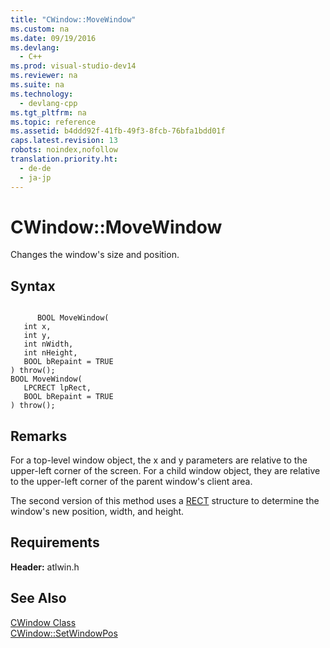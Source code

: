 ```yaml
---
title: "CWindow::MoveWindow"
ms.custom: na
ms.date: 09/19/2016
ms.devlang: 
  - C++
ms.prod: visual-studio-dev14
ms.reviewer: na
ms.suite: na
ms.technology: 
  - devlang-cpp
ms.tgt_pltfrm: na
ms.topic: reference
ms.assetid: b4ddd92f-41fb-49f3-8fcb-76bfa1bdd01f
caps.latest.revision: 13
robots: noindex,nofollow
translation.priority.ht: 
  - de-de
  - ja-jp
---
```

# CWindow::MoveWindow
Changes the window's size and position.  
  
## Syntax  
  
```  
  
      BOOL MoveWindow(  
   int x,  
   int y,  
   int nWidth,  
   int nHeight,  
   BOOL bRepaint = TRUE   
) throw();  
BOOL MoveWindow(  
   LPCRECT lpRect,  
   BOOL bRepaint = TRUE   
) throw();  
```  
  
## Remarks  
 For a top-level window object, the x and y parameters are relative to the upper-left corner of the screen. For a child window object, they are relative to the upper-left corner of the parent window's client area.  
  
 The second version of this method uses a [RECT](http://msdn.microsoft.com/library/windows/desktop/dd162897) structure to determine the window's new position, width, and height.  
  
## Requirements  
 **Header:** atlwin.h  
  
## See Also  
 [CWindow Class](../vs140/CWindow-Class.md)   
 [CWindow::SetWindowPos](../vs140/CWindow--SetWindowPos.md)